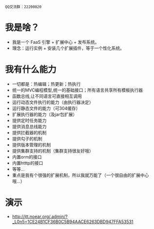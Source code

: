` QQ交流群：22200020 `


# 我是啥？
* 我是一个 FaaS 引擎 + 扩展中心 + 发布系统。
* 理念：运行实例 + 安装几个扩展插件，等于一个性化系统。

# 我有什么能力
* 一切都是：热编辑；热更新；热执行
* 统一的MVC编程模型,统一的基础接口；所有语言共享所有模板执行器
* 函数总线,让不同语言可直接相互调用
* 运行动态文件执行的能力（由执行器决定）
* 运行静态文件的能力（可304缓存）
* 扩展执行器的能力（及jar包扩展）
* 提供定时任务能力
* 提供消息总线能力
* 提供拦截器的机制
* 提供勾子的机制
* 提供版本管理的机制
* 提供集群支持的机制（集群支持很友好哦）
* 内置orm的接口
* 内置htttp的接口
* 等等...
* 重点是我有个很强的扩展机制，所以我就万能了（一个很自由的扩展中心哦...）

# 演示
* http://jtt.noear.org/.admin/?_L0n5=1CE24B1CF36B0C5B94AACE6263DBD947FFA53531
